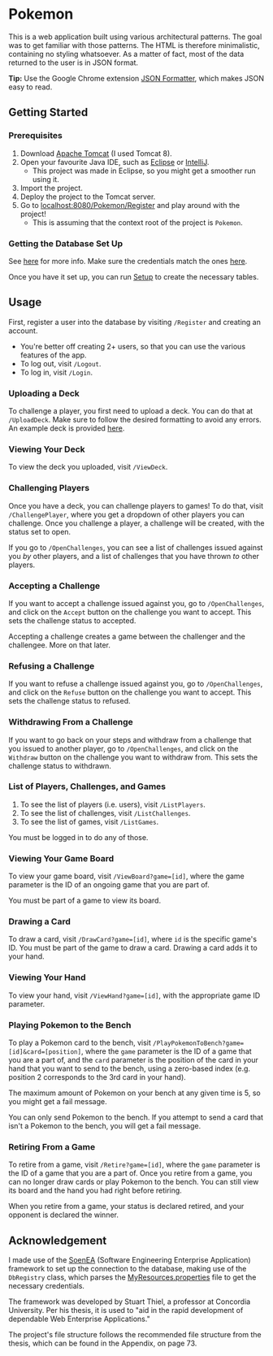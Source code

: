 # Pokemon

This is a web application built using various architectural patterns. The goal was to get familiar with those patterns. The HTML is therefore minimalistic, containing no styling whatsoever. As a matter of fact, most of the data returned to the user is in JSON format.

**Tip:** Use the Google Chrome extension [JSON Formatter](https://chrome.google.com/webstore/detail/json-formatter/bcjindcccaagfpapjjmafapmmgkkhgoa?hl=en), which makes JSON easy to read.

## Getting Started

### Prerequisites 

1. Download [Apache Tomcat](http://tomcat.apache.org/) (I used Tomcat 8).
2. Open your favourite Java IDE, such as [Eclipse](https://www.eclipse.org/) or [IntelliJ](https://www.jetbrains.com/idea/).
    - This project was made in Eclipse, so you might get a smoother run using it.
3. Import the project.
4. Deploy the project to the Tomcat server.
5. Go to [localhost:8080/Pokemon/Register](http://localhost:8080/Pokemon/Register) and play around with the project!
    - This is assuming that the context root of the project is `Pokemon`.

### Getting the Database Set Up

See [here](docker-mysql8-db/README.md) for more info. Make sure the credentials match the ones [here](src/MyResources.properties).

Once you have it set up, you can run [Setup](src/Setup.java) to create the necessary tables.

## Usage

First, register a user into the database by visiting `/Register` and creating an account.

- You're better off creating 2+ users, so that you can use the various features of the app.
- To log out, visit `/Logout`.
- To log in, visit `/Login`.
    
### Uploading a Deck

To challenge a player, you first need to upload a deck. You can do that at `/UploadDeck`. Make sure to follow the desired formatting to avoid any errors. An example deck is provided [here](WebContent/deck-example.txt).

### Viewing Your Deck

To view the deck you uploaded, visit `/ViewDeck`.

### Challenging Players

Once you have a deck, you can challenge players to games! To do that, visit `/ChallengePlayer`, where you get a dropdown of other players you can challenge. Once you challenge a player, a challenge will be created, with the status set to open.

If you go to `/OpenChallenges`, you can see a list of challenges issued against you _by_ other players, and a list of challenges that you have thrown _to_ other players.

### Accepting a Challenge

If you want to accept a challenge issued against you, go to `/OpenChallenges`, and click on the `Accept` button on the challenge you want to accept. This sets the challenge status to accepted.

Accepting a challenge creates a game between the challenger and the challengee. More on that later.

### Refusing a Challenge

If you want to refuse a challenge issued against you, go to `/OpenChallenges`, and click on the `Refuse` button on the challenge you want to accept. This sets the challenge status to refused.

### Withdrawing From a Challenge

If you want to go back on your steps and withdraw from a challenge that you issued to another player, go to `/OpenChallenges`, and click on the `Withdraw` button on the challenge you want to withdraw from. This sets the challenge status to withdrawn.

### List of Players, Challenges, and Games

1. To see the list of players (i.e. users), visit `/ListPlayers`.
2. To see the list of challenges, visit `/ListChallenges`.
3. To see the list of games, visit `/ListGames`.

You must be logged in to do any of those.

### Viewing Your Game Board

To view your game board, visit `/ViewBoard?game=[id]`, where the game parameter is the ID of an ongoing game that you are part of.

You must be part of a game to view its board.

### Drawing a Card

To draw a card, visit `/DrawCard?game=[id]`, where `id` is the specific game's ID. You must be part of the game to draw a card. Drawing a card adds it to your hand.

### Viewing Your Hand

To view your hand, visit `/ViewHand?game=[id]`, with the appropriate game ID parameter.

### Playing Pokemon to the Bench

To play a Pokemon card to the bench, visit `/PlayPokemonToBench?game=[id]&card=[position]`, where the `game` parameter is the ID of a game that you are a part of, and the `card` parameter is the position of the card in your hand that you want to send to the bench, using a zero-based index (e.g. position 2 corresponds to the 3rd card in your hand).

The maximum amount of Pokemon on your bench at any given time is 5, so you might get a fail message.

You can only send Pokemon to the bench. If you attempt to send a card that isn't a Pokemon to the bench, you will get a fail message.

### Retiring From a Game

To retire from a game, visit `/Retire?game=[id]`, where the `game` parameter is the ID of a game that you are a part of. Once you retire from a game, you can no longer draw cards or play Pokemon to the bench. You can still view its board and the hand you had right before retiring.

When you retire from a game, your status is declared retired, and your opponent is declared the winner.

## Acknowledgement

I made use of the [SoenEA](http://soenea.htmlweb.com/) (Software Engineering Enterprise Application) framework to set up the connection to the database, making use of the `DbRegistry` class, which parses the [MyResources.properties](src/MyResources.properties) file to get the necessary credentials.

The framework was developed by Stuart Thiel, a professor at Concordia University. Per his thesis, it is used to "aid in the rapid development of dependable Web Enterprise Applications."

The project's file structure follows the recommended file structure from the thesis, which can be found in the Appendix, on page 73.

